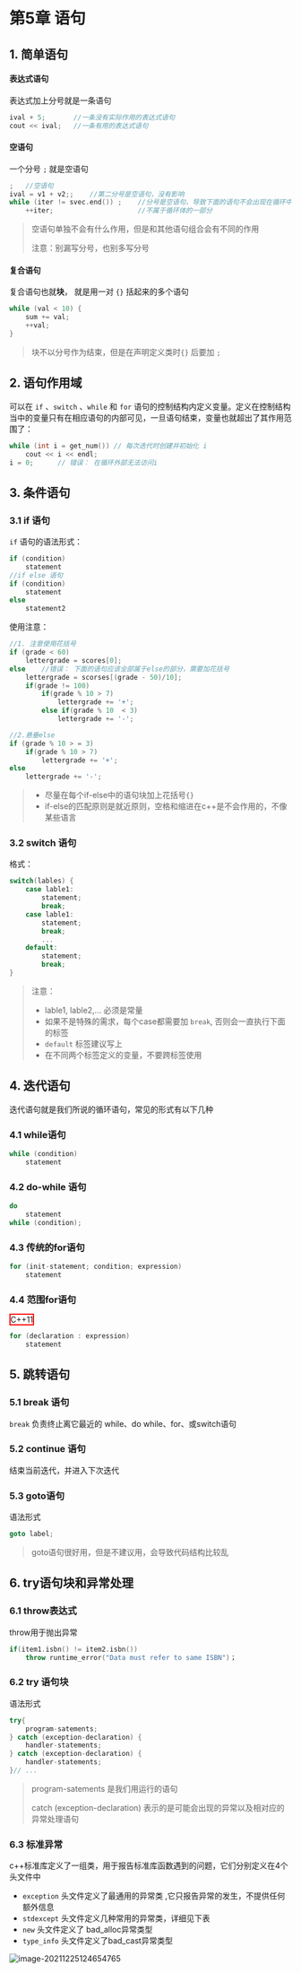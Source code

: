 # 第5章 语句

## 1. 简单语句

#### 表达式语句

表达式加上分号就是一条语句

```cpp
ival + 5;		//一条没有实际作用的表达式语句
cout << ival;	//一条有用的表达式语句
```



#### 空语句

一个分号 `;` 就是空语句

```cpp
;	//空语句
ival = v1 + v2;;	//第二分号是空语句，没有影响
while (iter != svec.end()) ;	//分号是空语句，导致下面的语句不会出现在循环中执行
	++iter;						//不属于循环体的一部分
```



> 空语句单独不会有什么作用，但是和其他语句组合会有不同的作用
>
> 注意：别漏写分号，也别多写分号





#### 复合语句

复合语句也就**块**， 就是用一对 `{}` 括起来的多个语句

```cpp
while (val < 10) {
    sum += val;
    ++val;
}
```

> 块不以分号作为结束，但是在声明定义类时`{}` 后要加 `;`



## 2. 语句作用域

可以在 `if` 、`switch` 、`while` 和 `for` 语句的控制结构内定义变量。定义在控制结构当中的变量只有在相应语句的内部可见，一旦语句结束，变量也就超出了其作用范围了：

```cpp
while (int i = get_num()) // 每次迭代时创建并初始化 i
    cout << i << endl;
i = 0;		// 错误： 在循环外部无法访问i 
```



## 3. 条件语句

### 3.1 if 语句

`if` 语句的语法形式：

```cpp
if (condition)
    statement
//if else 语句
if (condition)
    statement
else
    statement2
```



使用注意：

```cpp
//1. 注意使用花括号
if (grade < 60)
    lettergrade = scores[0];
else	//错误： 下面的语句应该全部属于else的部分，需要加花括号
    lettergrade = scorses[(grade - 50)/10];
	if(grade != 100)
        if(grade % 10 > 7)
            lettergrade += '+';
		else if(grade % 10  < 3)
            lettergrade += '-';

//2.悬垂else
if (grade % 10 > = 3)
    if(grade % 10 > 7)
        lettergrade += '+';
else
    lettergrade += '-';

```



> - 尽量在每个if-else中的语句块加上花括号`{}`
> - if-else的匹配原则是就近原则，空格和缩进在c++是不会作用的，不像某些语言



### 3.2 switch 语句

格式：

```cpp
switch(lables) {
    case lable1:
        statement;
        break;
    case lable1:
        statement;
        break;
        ...
    default:
        statement;
        break;
}
```



> 注意：
>
> - lable1, lable2,... 必须是常量
> - 如果不是特殊的需求，每个case都需要加 `break`, 否则会一直执行下面的标签
> - `default` 标签建议写上
> - 在不同两个标签定义的变量，不要跨标签使用





## 4. 迭代语句

迭代语句就是我们所说的循环语句，常见的形式有以下几种



### 4.1 while语句

```cpp
while (condition)
    statement
```



### 4.2 do-while 语句

```cpp
do
    statement
while (condition);
```



### 4.3 传统的for语句

```cpp
for (init-statement; condition; expression)
    statement
```



### 4.4 范围for语句

<span style="border:2px solid Red">C++11</span> 

```cpp
for (declaration : expression)
    statement
```



## 5. 跳转语句

### 5.1 break 语句

`break` 负责终止离它最近的 while、do while、for、或switch语句



### 5.2 continue 语句

结束当前迭代，并进入下次迭代



### 5.3 goto语句

语法形式

```cpp
goto label;
```



> goto语句很好用，但是不建议用，会导致代码结构比较乱



## 6. try语句块和异常处理



### 6.1 throw表达式

throw用于抛出异常

```cpp
if(item1.isbn() != item2.isbn())
    throw runtime_error("Data must refer to same ISBN")；
```



### 6.2 try 语句块

语法形式

```cpp
try{
    program-satements;
} catch (exception-declaration) {
    handler-statements;
} catch (exception-declaration) {
    handler-statements;
}// ...
```



>  program-satements 是我们用运行的语句
>
> catch (exception-declaration) 表示的是可能会出现的异常以及相对应的异常处理语句



### 6.3 标准异常

c++标准库定义了一组类，用于报告标准库函数遇到的问题，它们分别定义在4个头文件中

- `exception` 头文件定义了最通用的异常类 ,它只报告异常的发生，不提供任何额外信息
- `stdexcept` 头文件定义几种常用的异常类，详细见下表
- `new` 头文件定义了 bad_alloc异常类型
- `type_info` 头文件定义了bad_cast异常类型

![image-20211225124654765](https://kinvy-images.oss-cn-beijing.aliyuncs.com/Images/image-20211225124654765.png)
